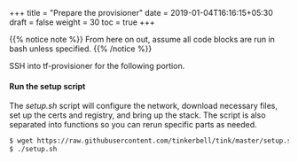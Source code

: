 +++
title = "Prepare the provisioner"
date = 2019-01-04T16:16:15+05:30
draft = false
weight = 30
toc = true
+++

{{% notice note %}}
From here on out, assume all code blocks are run in bash unless specified.
{{% /notice %}}

SSH into tf-provisioner for the following portion.

#### Run the setup script

The _setup.sh_ script will configure the network, download necessary files, set up the certs and registry, and bring up the stack.
The script is also separated into functions so you can rerun specific parts as needed.

```sh
$ wget https://raw.githubusercontent.com/tinkerbell/tink/master/setup.sh && chmod +x setup.sh
$ ./setup.sh
```
